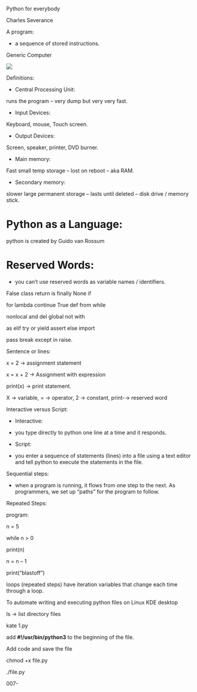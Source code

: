 Python for everybody

Charles Severance

  

A program:

- a sequence of stored instructions.

  

Generic Computer

![](file:///tmp/lu1422022dib.tmp/lu1422022dig_tmp_ce87b0cd.png)  

  

  

  

  

  

  

  

  

  

  

  

  

  

Definitions:

* Central Processing Unit:

runs the program – very dump but very very fast.

* Input Devices:

Keyboard, mouse, Touch screen.

* Output Devices:

Screen, speaker, printer, DVD burner.

* Main memory:

Fast small temp storage – lost on reboot – aka RAM.

* Secondary memory:

slower large permanent storage – lasts until deleted – disk drive / memory stick.

  

# Python as a Language:

python is created by Guido van Rossum

  

# Reserved Words:

* you can’t use reserved words as variable names / identifiers.

False class return is finally None if

for lambda continue True def from while

nonlocal and del global not with

as elif try or yield assert else import

pass break except in raise.

  

Sentence or lines:

x = 2 → assignment statement

x = x + 2 → Assignment with expression

print(x) → print statement.

  

X → variable, = → operator, 2 → constant, print-→ reserved word

  

  

Interactive versus Script:

* Interactive:

- you type directly to python one line at a time and it responds.

* Script:

- you enter a sequence of statements (lines) into a file using a text editor and tell python to execute the statements in the file.

  

Sequential steps:

* when a program is running, it flows from one step to the next. As programmers, we set up “paths” for the program to follow.

  

Repeated Steps:

program:

  

n = 5

while n > 0

print(n)

n = n – 1

print(“blastoff”)

  

loops (repeated steps) have iteration variables that change each time through a loop.

  

To automate writing and executing python files on Linux KDE desktop

ls → list directory files

kate 1.py

add **#!/usr/bin/python3** to the beginning of the file.

Add code and save the file

chmod +x file.py

./file.py

  

007-